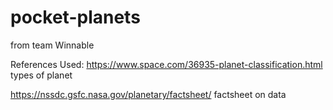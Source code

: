 # pocket-planets
from team Winnable


References Used:
https://www.space.com/36935-planet-classification.html types of planet

https://nssdc.gsfc.nasa.gov/planetary/factsheet/ factsheet on data

